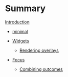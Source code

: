 
# Summary

[Introduction]()

- [minimal](./minimal.md)

- [Widgets]()
    - [Rendering overlays](./render_overlay.md) 
    
- [Focus]()
  - [Combining outcomes](./combining_outcomes.md)
